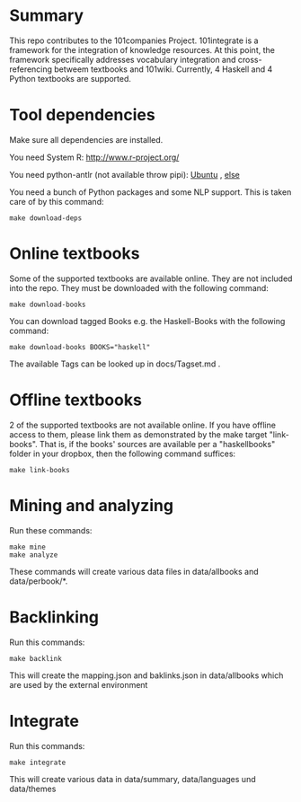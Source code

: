 # Summary

This repo contributes to the 101companies Project. 101integrate is a framework for the integration of knowledge resources. At this point, the framework specifically addresses vocabulary integration and cross-referencing betweem textbooks and 101wiki. Currently, 4 Haskell and 4 Python textbooks are supported.

# Tool dependencies

Make sure all dependencies are installed.

You need System R: http://www.r-project.org/

You need python-antlr (not available throw pipi):  [Ubuntu](https://launchpad.net/ubuntu/+source/antlr) , [else](https://theantlrguy.atlassian.net/wiki/display/ANTLR3/Python+runtime)

You need a bunch of Python packages and some NLP support. This is taken care of by this command:

    make download-deps

# Online textbooks

Some of the supported textbooks are available online. They are not included into the repo. They must be downloaded with the following command:

    make download-books

You can download tagged Books e.g. the Haskell-Books with the following command:

    make download-books BOOKS="haskell"

The available Tags can be looked up in docs/Tagset.md .

# Offline textbooks

2 of the supported textbooks are not available online. If you have offline access to them, please link them as demonstrated by the make target "link-books". That is, if the books' sources are available per a "haskellbooks" folder in your dropbox, then the following command suffices:

    make link-books

# Mining and analyzing

Run these commands:

    make mine
    make analyze

These commands will create various data files in data/allbooks and data/perbook/*.

# Backlinking

Run this commands:
  
    make backlink
    
This will create the mapping.json and baklinks.json in data/allbooks which are used by the external environment

# Integrate

Run this commands:
  
    make integrate
    
This will create various data in data/summary, data/languages und data/themes
